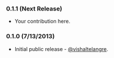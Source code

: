 ### 0.1.1 (Next Release)

* Your contribution here.

### 0.1.0 (7/13/2013)

* Initial public release - [@vishaltelangre](https://github.com/vishaltelangre).
